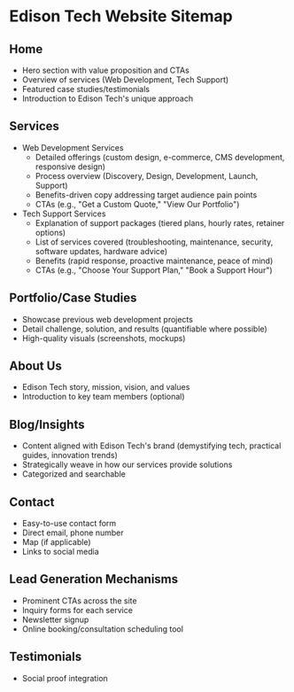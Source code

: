 # Edison Tech Website Sitemap

## Home
- Hero section with value proposition and CTAs
- Overview of services (Web Development, Tech Support)
- Featured case studies/testimonials
- Introduction to Edison Tech's unique approach

## Services
- Web Development Services
  - Detailed offerings (custom design, e-commerce, CMS development, responsive design)
  - Process overview (Discovery, Design, Development, Launch, Support)
  - Benefits-driven copy addressing target audience pain points
  - CTAs (e.g., "Get a Custom Quote," "View Our Portfolio")
- Tech Support Services
  - Explanation of support packages (tiered plans, hourly rates, retainer options)
  - List of services covered (troubleshooting, maintenance, security, software updates, hardware advice)
  - Benefits (rapid response, proactive maintenance, peace of mind)
  - CTAs (e.g., "Choose Your Support Plan," "Book a Support Hour")

## Portfolio/Case Studies
- Showcase previous web development projects
- Detail challenge, solution, and results (quantifiable where possible)
- High-quality visuals (screenshots, mockups)

## About Us
- Edison Tech story, mission, vision, and values
- Introduction to key team members (optional)

## Blog/Insights
- Content aligned with Edison Tech's brand (demystifying tech, practical guides, innovation trends)
- Strategically weave in how our services provide solutions
- Categorized and searchable

## Contact
- Easy-to-use contact form
- Direct email, phone number
- Map (if applicable)
- Links to social media

## Lead Generation Mechanisms
- Prominent CTAs across the site
- Inquiry forms for each service
- Newsletter signup
- Online booking/consultation scheduling tool

## Testimonials
- Social proof integration 